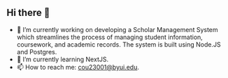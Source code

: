 ## Hi there 👋

- 🔭 I’m currently working on developing a Scholar Management System which streamlines the process of managing student information, coursework, and academic records. The system is built using Node.JS and Postgres.
- 🌱 I’m currently learning NextJS.
- 📫 How to reach me: cou23001@byui.edu.
